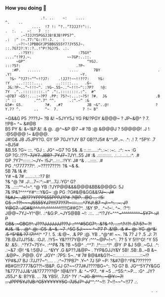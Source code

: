 ### How you doing 👋

                    .!. ..    ~:    ....                                                  ^.    ..                      
                ....  !7 !: ^?..^7JJJ?!^::.                                      .  :.  .  ~:   7  ::                   
           .~?JJJY5PGGJJB!BJB!PP57^.                                          .:  :^ :~.77:^G::Y!:J. .  :               
         .~?!~!JPBBGYJP5BBG555Y7?JY55J~.                                        ::.7G7J?:Y::?..!^P!7GJ?5. .:.           
          .:?5Y!:                    :75GY^                               ....^!?PJ.~.                ~~7GP:..::.       
         ~GP^                            ^YGJ.                            :::?5?:                         .?P~          
       :#P.   ......             ....       7BY                          . .Y!                               ~Y.        
      ?&~ ^?J7!~^^~!?J7:    .!JJ?!~~!!??7:    Y&:                         !Y   ...:::::....      ..:::::...   .G~       
     J&:?P~..^~!!!~^. :YG~.55~..^~!!!~^::7P?   !@:                       7Y  .^..:::::::::.:^ .^:.::::::::.:^.  #^      
    ~@7B7 ~G5!:...:~?P7 .PP: 75?~:...:~?5! ?#.  J&                      .B  :^ ::        .^^.7^ ^^.      .:^.~^ :&      
    &5#~ G5.          ?#.  .#7           JB ~&^..@!                     ?Y.7? ^.      ..   ^~  7.           7 !~ B^     
  ~G&&G P5   .????J~   ?B  &!  ~5JYY5J    YG P&!?PGY                    &@@@~ ?     JP~&@^  ? 7.  !!PB~     ^~ &#@B     
  B5 PY &:   &~!&P.&!  :&  @. .@^~&P @7   ~# ?B   :@                    &@@@J ?     5@@@@! .J !: :@5@@@     !~ &@@@.    
  J#!G& JB   J5JPY?G.  GY  5P  7GJY?JY    B7 GB??J5#                    &^^JP..~.    .^:  .!   7. ^5PY:    .7 ~BJ5#     
   &B.55 ?G~   :::.  ^GJ :. JG^         ~G7 ?G   5&                    .&    ::.:::.....:^:.:~: :~:.    .:^: ~~  :G     
   GP  ?G:.!??!~~~7JY7..JBB? .7YJ7~~~7JY!..55    J#                    :&      .:::::::::::.  .:...:....:..:^.   .#     
   GP   .?Y7^::::::.:~JY~  !5J^...:::..:!YY:     J#                    ^&            .            ..:::::.       .#     
   PG      .^!7777?7!^.      .~????7???!:        ?&                    ~&                                         &.    
   5B                                            7&                    !&                                         #:    
   Y#                                            ~&                    7#                  ........:..:?7         B!    
   ?&                                            ^@                    ?#        .J:...7~:^:~#^...7J.:YG^         G?    
   7&                ..::::^^~!~^.               ^@                    YB         :?JYP@@&&&@@@&BB&@@@G:          5J    
   7&             !P&?^^^^Y#^:::Y&G~             :@                    PG           :?G#&@&GG&&!~~7J~.            J#    
  ?&#J~.         JB?7?YPPP555PPPJ?P#            .?@P.                 .@G                   ...                  :!5:   
  G5 .~??!~~~~~~~J5555YJ7!!!!77??7!~::::.....^7YJ!.B7                 ~J:~^:.                                  .~. J?   
  Y@G7.  .JG#&!^^^:^^:^^^^^^^~~~~~~!!!!!G##G?^.  .!&Y                 !P.. .^~!~:.                           ^~. :?^!:  
  J@@~7YJ~Y!^@!.                     .:^&G:P..~JY5@BB               ~!:  .::.. ..:^!?JY~^^^~~~~~^^^^^^^^^~5Y7^ :J!   P  
  GB&   .~GBG!!^.  J???JJJJJJJ???J  .:^^^#5GG7^. .&?&             ^?.        ..::^.?:!?!                 .57:5?~     ?! 
  #J&.    !&   .  .@^           .@:       :G5    .&~&.           ~7  .^5G        5J:~~~                   ^~P7        P 
 .&!@.    :&       #~            @:        YG    .@^&:          .5  ^5^B&        ?7        !7!~~^^~~!^      ^7    !.  5.
 :&:@~.   .&       PP           :@.        YB  ..^@^#!           ~~.   ?&        7?        J         ?      .5   .J:  7!
 7B.@J7JJ?5&:.     :GJ!.     .!Y5~         Y&???7Y@:PY             :^^^~@P~!~^:. 7?        5         Y       5!!!^G!  ^Y
 55 &!   .&5:.       .^?Y7~75Y~.        :^^P&    7& ?B                 ~5@^  .:^^7:        .!^:::::^!^           .@Y  :P
 &J 5@..~GJ.             .^:             .:~&7  :@! ^&                 !:5@J                   ...              ^&YY  .G
&P??J&@P~                                 .  ?YP&GJJY&Y                    5B!                                .5B:.B..~B
&~   .&@P~.                                  .P@@.   GY                     .JGY^                          :7P5:  5~..^#
7#     B@&#&G?!~::......:.............::~!?YP#&J7    BJ                        :7JJ?7~^:....     . .:^~7?PB7^  .Y~^   7J
 5P ~P: ?&#7@?:^P&7??????#B#G!!!7777&G??!~!B&P.      GJ                             G?~~!77J#J????BG~^:. ?G    G?     B.
  JG^^5Y7Y&GG   ?&777?JJJ&^J&?777???@^    !@&!!Y?   .&:                          ^~^P7..   ^#     ~5 ..:^55:^:~P... :G^ 
   .JY?J55J^    &:       B?YB.  ... 7&     YB5!. .7J5^                          ?Y    :^~~~JG     .B^^^:.    ~@Y::~7!   
      ..        JPPP5YJ?JB:^G5YYYYYY5G      :7J5J7^                             JJ~~^^:^^~!!:      7~!!~~^~!!77 .:.     

                                                                      . .                                           
<!--
**Nguyen-Ngoc-Hung/Nguyen-Ngoc-Hung** is a ✨ _special_ ✨ repository because its `README.md` (this file) appears on your GitHub profile.

Here are some ideas to get you started:

- 🔭 I’m currently working on ...
- 🌱 I’m currently learning ...
- 👯 I’m looking to collaborate on ...
- 🤔 I’m looking for help with ...
- 💬 Ask me about ...
- 📫 How to reach me: ...
- 😄 Pronouns: ...
- ⚡ Fun fact: ...
-->

